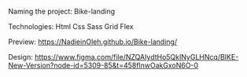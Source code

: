 Naming the project:
  Bike-landing

Technologies:
  Html
  Css
  Sass
  Grid
  Flex

Preview:
  https://NadieinOleh.github.io/Bike-landing/

Design:
  https://www.figma.com/file/NZQAIydtHo5QkINyGLHNcq/BIKE-New-Version?node-id=5309-85&t=458flnwOakGxoN6O-0
